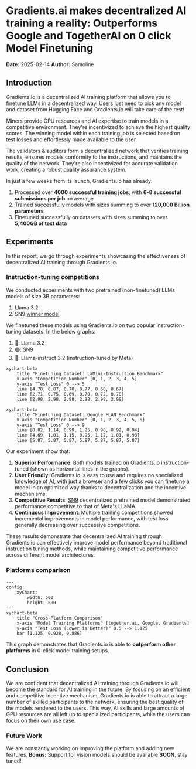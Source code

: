 # Gradients.ai makes decentralized AI training a reality: Outperforms Google and TogetherAI on 0 click Model Finetuning

**Date:** 2025-02-14
**Author:** Samoline
## Introduction
Gradients.io is a decentralized AI training platform that allows you to finetune LLMs in a decentralized way. Users just need to pick any model and dataset from Hugging Face and Gradients.io will take care of the rest!

Miners provide GPU resources and AI expertise to train models in a competitive environment. They're incentivized to achieve the highest quality scores. The winning model within each training job is selected based on test losses and effortlessly made available to the user.

The validators & auditors form a decentralized network that verifies training results, ensures models conformity to the instructions, and maintains the quality of the network. They're also incentivized for accurate validation work, creating a robust quality assurance system.

In just a few weeks from its launch, Gradients.io has already:
1. Processed over **4000 successful training jobs**, with **6-8 successful submissions per job** on average
2. Trained successfully models with sizes summing to over **120,000 Billion parameters**
3. Finetuned successfully on datasets with sizes summing to over **5,400GB of text data**

## Experiments
In this report, we go through experiments showcasing the effectiveness of decentralized AI training through Gradients.io.
### Instruction-tuning competitions
We conducted experiments with two pretrained (non-finetuned) LLMs models of size 3B parameters:
1. Llama 3.2
2. SN9 [winner model](https://huggingface.co/samoline/tensoralchemistdev01__sv17-with-tokenizer)

We finetuned these models using Gradients.io on two popular instruction-tuning datasets.
In the below graphs:
1. 🔵: Llama 3.2
2. 🟢: SN9
3. 🔴: Llama-instruct 3.2 (instruction-tuned by Meta)
```mermaid
xychart-beta
    title "Finetuning Dataset: LaMini-Instruction Benchmark"
    x-axis "Competition Number" [0, 1, 2, 3, 4, 5]
    y-axis "Test Loss" 0 --> 5
    line [4.78, 0.87, 0.70, 0.77, 0.68, 0.67]
    line [2.71, 0.75, 0.69, 0.70, 0.72, 0.70]
    line [2.98, 2.98, 2.98, 2.98, 2.98, 2.98]
```
```mermaid
xychart-beta
    title "Finetuning Dataset: Google FLAN Benchmark"
    x-axis "Competition Number" [0, 1, 2, 3, 4, 5, 6]
    y-axis "Test Loss" 0 --> 9
    line [8.82, 1.14, 0.99, 1.25, 0.98, 0.92, 0.94]
    line [4.69, 1.01, 1.15, 0.95, 1.12, 1.01, 0.98]
    line [5.87, 5.87, 5.87, 5.87, 5.87, 5.87, 5.87]
```
Our experiment show that:
1. **Superior Performance**: Both models trained on Gradients.io instruction-tuned (shown as horizontal lines in the graphs).
2. **User Friendly**: Gradients.io is easy to use and requires no specialized knowledge of AI, with just a browser and a few clicks you can finetune a model in an optimized way thanks to decentralization and the incentive mechanisms.
3. **Competitive Results**: [SN9](https://www.macrocosmos.ai/sn9/dashboard?competition=2) decentralized pretrained model demonstrated performance competitive to that of Meta's LLaMA.
4. **Continuous Improvement**: Multiple training competitions showed incremental improvements in model performance, with test loss generally decreasing over successive competitions.

These results demonstrate that decentralized AI training through Gradients.io can effectively improve model performance beyond traditional instruction tuning methods, while maintaining competitive performance across different model architectures.

### Platforms comparison

```mermaid
---
config:
    xyChart:
        width: 500
        height: 500
---
xychart-beta
    title "Cross-Platform Comparison"
    x-axis "Model Training Platforms" [together.ai, Google, Gradients]
    y-axis "Test Loss (Lower is Better)" 0.5 --> 1.125
    bar [1.125, 0.928, 0.886]
```
This graph demonstrates that Gradients.io is able to **outperform other platforms** in 0-click model training setups.

## Conclusion
We are confident that decentralized AI training through Gradients.io will become the standard for AI training in the future. By focusing on an efficient and competitive incentive mechanism, Gradients.io is able to attract a large number of skilled participants to the network, ensuring the best quality of the models rendered to the users.
This way, AI skills and large amounts of GPU resources are all left up to specialized participants, while the users can focus on their own use case.

### Future Work
We are constantly working on improving the platform and adding new features.
**Bonus:** Support for vision models should be available **SOON**, stay tuned!


